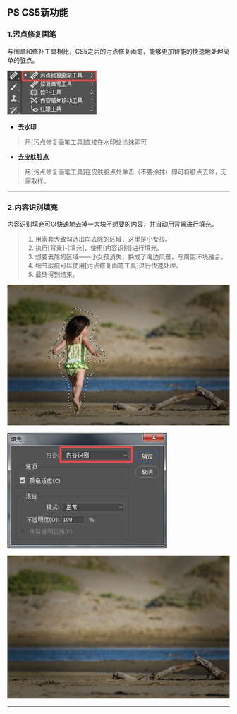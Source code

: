 ## PS CS5新功能

### 1.污点修复画笔

与图章和修补工具相比，CS5之后的污点修复画笔，能够更加智能的快速地处理简单的脏点。

![](/assets/污点修复画笔工具.jpg)

* **去水印**

> 用\[污点修复画笔工具\]直接在水印处涂抹即可

* **去皮肤脏点**

> 用\[污点修复画笔工具\]在皮肤脏点处单击（不要涂抹）即可将脏点去除，无需取样。

---

### 2.内容识别填充

内容识别填充可以快速地去掉一大块不想要的内容，并自动用背景进行填充。

> 1. 用索套大致勾选出向去除的区域，这里是小女孩。
> 2. 执行\[背景\]-\[填充\]，使用\[内容识别\]进行填充。
> 3. 想要去除的区域——小女孩消失，换成了海边风景，与周围环境融合。
> 4. 细节瑕疵可以使用\[污点修复画笔工具\]进行快速处理。
> 5. 最终得到结果。

![](/assets/内容识别填充1.jpg)

![](/assets/内容识别填充.jpg)

![](/assets/内容识别填充2.jpg)

---



